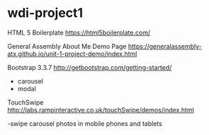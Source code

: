 # wdi-project1

HTML 5 Boilerplate
https://html5boilerplate.com/

General Assembly About Me Demo Page
https://generalassembly-atx.github.io/unit-1-project-demo/index.html

Bootstrap 3.3.7
http://getbootstrap.com/getting-started/

- carousel
- modal

TouchSwipe
http://labs.rampinteractive.co.uk/touchSwipe/demos/index.html

-swipe carousel photos in mobile phones and tablets
